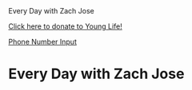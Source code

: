 <link rel="icon" type="image/x-icon" href="/favicon.ico">
Every Day with Zach Jose


<a href="https://giving.younglife.org/s/?GiftType=Staff&Name=ZachJose&Sponsoring=Zach%20Jose&AppealCodeId=70141000000tvBDAAY&BypassDesignationPage=false&MissionUnitId=a2s410000002wa2AAA&MissionUnitName=Greater%20Roseville%2FAntelope&ClassCodeId=a2j41000000Nj93AAC&ClassCodeName=Operating&StaffId=0034100002PWJ3WAAX&StaffName=Zachariah%20Jose">Click here to donate to Young Life!</a>

[Phone Number Input](/phone-input.html)

<style>
  .cat-container {
    width: 100%;
    overflow: hidden;
    white-space: nowrap;
  }

  .cat-scroll {
    display: inline-block;
    animation: scrollCats 15s linear infinite;
  }

  .cat-scroll img {
    width: 200px;
    height: auto;
    margin-right: 10px;
    border-radius: 10px;
  }

  @keyframes scrollCats {
    0% { transform: translateX(100%); }
    100% { transform: translateX(-100%); }
  }
</style>

<h1>Every Day with Zach Jose</h1>

<div class="cat-container">
  <div class="cat-scroll">
    <img src="https://placekitten.com/200/300" alt="Cat 1">
    <img src="https://placekitten.com/201/300" alt="Cat 2">
    <img src="https://placekitten.com/202/300" alt="Cat 3">
    <img src="https://placekitten.com/203/300" alt="Cat 4">
    <img src="https://placekitten.com/204/300" alt="Cat 5">
  </div>
</div>
